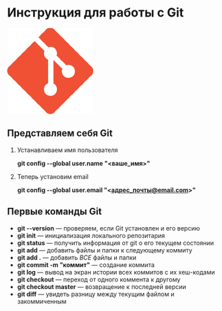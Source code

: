 # Инструкция для работы с Git
![alt-текст](18133.png "Логотип Git")

## Представляем себя Git

1. Устанавливаем имя пользователя

    **git config --global user.name "<ваше_имя>"**
2. Теперь установим email

    **git config --global user.email "<адрес_почты@email.com>"**
## Первые команды Git

* **git --version** — проверяем, если Git установлен и его версию
* **git init** — инициализация локального репозитария
* **git status** — получить информация от git о его текущем состоянии
* **git add** — добавить файлы и папки к следующему коммиту
* **git add .** — добавить *ВСЕ* файлы и папки
* **git commit -m "коммит"** — создание коммита
* **git log** — вывод на экран истории всех коммитов с их хеш-кодами
* **git checkout** — переход от одного коммента к другому
* **git checkout master** — возвращение к последней версии
* **git diff** — увидеть разницу между текущим файлом и закоммиченным